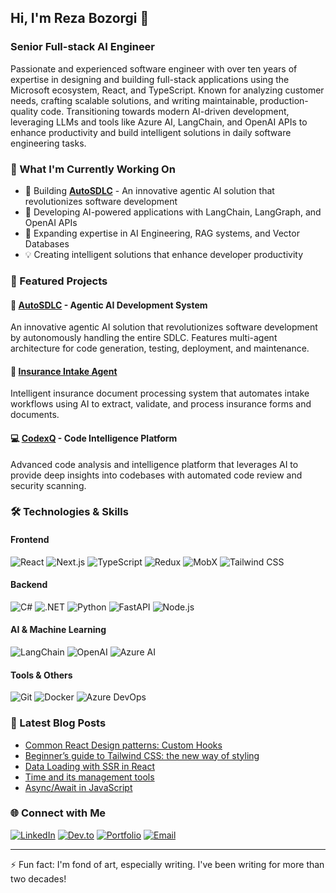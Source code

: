 ## Hi, I'm Reza Bozorgi 👋

### Senior Full-stack AI Engineer

Passionate and experienced software engineer with over ten years of expertise in designing and building full-stack applications using the Microsoft ecosystem, React, and TypeScript. Known for analyzing customer needs, crafting scalable solutions, and writing maintainable, production-quality code. Transitioning towards modern AI-driven development, leveraging LLMs and tools like Azure AI, LangChain, and OpenAI APIs to enhance productivity and build intelligent solutions in daily software engineering tasks.

### 🚀 What I'm Currently Working On

- 🔭 Building **[AutoSDLC](https://github.com/reza899/AutoSDLC)** - An innovative agentic AI solution that revolutionizes software development
- 🤖 Developing AI-powered applications with LangChain, LangGraph, and OpenAI APIs
- 🌱 Expanding expertise in AI Engineering, RAG systems, and Vector Databases
- 💡 Creating intelligent solutions that enhance developer productivity

### 💼 Featured Projects

#### 🤖 [AutoSDLC](https://github.com/reza899/AutoSDLC) - Agentic AI Development System
An innovative agentic AI solution that revolutionizes software development by autonomously handling the entire SDLC. Features multi-agent architecture for code generation, testing, deployment, and maintenance.

#### 🏥 [Insurance Intake Agent](https://github.com/reza899/insurance-intake-agent)
Intelligent insurance document processing system that automates intake workflows using AI to extract, validate, and process insurance forms and documents.

#### 💻 [CodexQ](https://github.com/reza899/CodexQ) - Code Intelligence Platform
Advanced code analysis and intelligence platform that leverages AI to provide deep insights into codebases with automated code review and security scanning.

### 🛠️ Technologies & Skills

#### Frontend
![React](https://img.shields.io/badge/-React-61DAFB?style=flat-square&logo=react&logoColor=black)
![Next.js](https://img.shields.io/badge/-Next.js-000000?style=flat-square&logo=next.js&logoColor=white)
![TypeScript](https://img.shields.io/badge/-TypeScript-3178C6?style=flat-square&logo=typescript&logoColor=white)
![Redux](https://img.shields.io/badge/-Redux-764ABC?style=flat-square&logo=redux&logoColor=white)
![MobX](https://img.shields.io/badge/-MobX-FF9955?style=flat-square&logo=mobx&logoColor=white)
![Tailwind CSS](https://img.shields.io/badge/-Tailwind_CSS-38B2AC?style=flat-square&logo=tailwind-css&logoColor=white)

#### Backend
![C#](https://img.shields.io/badge/-C%23-239120?style=flat-square&logo=c-sharp&logoColor=white)
![.NET](https://img.shields.io/badge/-.NET-512BD4?style=flat-square&logo=.net&logoColor=white)
![Python](https://img.shields.io/badge/-Python-3776AB?style=flat-square&logo=python&logoColor=white)
![FastAPI](https://img.shields.io/badge/-FastAPI-009688?style=flat-square&logo=fastapi&logoColor=white)
![Node.js](https://img.shields.io/badge/-Node.js-339933?style=flat-square&logo=node.js&logoColor=white)

#### AI & Machine Learning
![LangChain](https://img.shields.io/badge/-LangChain-339933?style=flat-square&logo=python&logoColor=white)
![OpenAI](https://img.shields.io/badge/-OpenAI-412991?style=flat-square&logo=openai&logoColor=white)
![Azure AI](https://img.shields.io/badge/-Azure_AI-0078D4?style=flat-square&logo=microsoft-azure&logoColor=white)

#### Tools & Others
![Git](https://img.shields.io/badge/-Git-F05032?style=flat-square&logo=git&logoColor=white)
![Docker](https://img.shields.io/badge/-Docker-2496ED?style=flat-square&logo=docker&logoColor=white)
![Azure DevOps](https://img.shields.io/badge/-Azure_DevOps-0078D7?style=flat-square&logo=azure-devops&logoColor=white)

### 📝 Latest Blog Posts

<!-- BLOG-POST-LIST:START -->
- [Common React Design patterns: Custom Hooks](https://dev.to/rezab/common-react-design-patterns-custom-hooks-4i9p)
- [Beginner’s guide to Tailwind CSS: the new way of styling](https://dev.to/rezab/beginner-s-guide-to-tailwind-css-the-new-way-of-styling-3i80)
- [Data Loading with SSR in React](https://dev.to/rezab/data-loading-with-ssr-in-react-185p)
- [Time and its management tools](https://dev.to/rezab/time-and-its-management-tools-2e4)
- [Async/Await in JavaScript](https://dev.to/rezab/async-await-in-javascript-noe)
<!-- BLOG-POST-LIST:END -->

### 🌐 Connect with Me

[![LinkedIn](https://img.shields.io/badge/-LinkedIn-0077B5?style=flat-square&logo=linkedin&logoColor=white)](https://www.linkedin.com/in/reza-bozorgi/)
[![Dev.to](https://img.shields.io/badge/-Dev.to-0A0A0A?style=flat-square&logo=dev.to&logoColor=white)](https://dev.to/rezab)
[![Portfolio](https://img.shields.io/badge/-Portfolio-000000?style=flat-square&logo=vercel&logoColor=white)](https://rezabozorgi.pages.dev/)
[![Email](https://img.shields.io/badge/-Email-D14836?style=flat-square&logo=gmail&logoColor=white)](mailto:reza.bozorgi899@gmail.com)

---

⚡ Fun fact: I'm fond of art, especially writing. I've been writing for more than two decades!